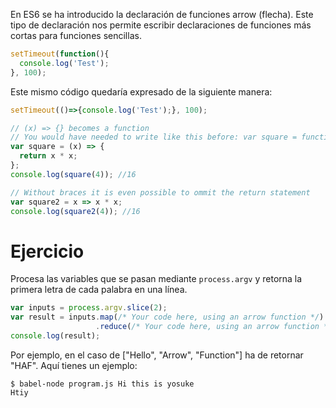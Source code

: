 En ES6 se ha introducido la declaración de funciones arrow (flecha). Este tipo de declaración nos permite escribir declaraciones de funciones más cortas para funciones sencillas.

```javascript
setTimeout(function(){
  console.log('Test');
}, 100);

```
Este mismo código quedaría expresado de la siguiente manera:

```javascript
setTimeout(()=>{console.log('Test');}, 100);
```

```javascript
// (x) => {} becomes a function
// You would have needed to write like this before: var square = function(x) { return x * x; };
var square = (x) => {
  return x * x;
};
console.log(square(4)); //16

// Without braces it is even possible to ommit the return statement
var square2 = x => x * x;
console.log(square2(4)); //16
```

# Ejercicio

Procesa las variables que se pasan mediante `process.argv` y retorna la primera letra de cada palabra en una línea.

```javascript
var inputs = process.argv.slice(2);
var result = inputs.map(/* Your code here, using an arrow function */)
                   .reduce(/* Your code here, using an arrow function */);
console.log(result);
```

Por ejemplo, en el caso de ["Hello", "Arrow", "Function"] ha de retornar "HAF". Aquí tienes un ejemplo:

```shell
$ babel-node program.js Hi this is yosuke
Htiy
```
